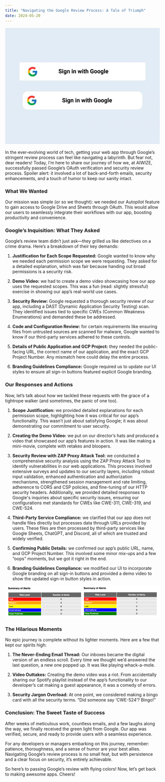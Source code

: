 ```yaml
---
title: "Navigating the Google Review Process: A Tale of Triumph"
date: 2024-05-20
---
```


![](/images/2024-05-20-google-review/sign-in-with-google.png)

In the ever-evolving world of tech, getting your web app through Google’s stringent review process can feel like navigating a labyrinth. But fear not, dear readers! Today, I’m here to share our journey of how we, at AIWIZE, successfully passed Google’s OAuth verification and security review process. Spoiler alert: it involved a lot of back-and-forth emails, security enhancements, and a touch of humor to keep our sanity intact.

### What We Wanted

Our mission was simple (or so we thought): we needed our Autopilot feature to gain access to Google Drive and Sheets through OAuth. This would allow our users to seamlessly integrate their workflows with our app, boosting productivity and convenience.

### Google’s Inquisition: What They Asked

Google’s review team didn’t just ask—they grilled us like detectives on a crime drama. Here’s a breakdown of their key demands:

1. **Justification for Each Scope Requested:** Google wanted to know why we needed each permission scope we were requesting. They asked for a detailed explanation, which was fair because handing out broad permissions is a security risk.

2. **Demo Video:** we had to create a demo video showcasing how our app uses the requested scopes. This was a fun (read: slightly stressful) exercise in showing our app’s real-world use cases.

3. **Security Review:** Google requested a thorough security review of our app, including a DAST (Dynamic Application Security Testing) scan. They identified issues tied to specific CWEs (Common Weakness Enumerations) and demanded these be addressed.

4. **Code and Configuration Review:** for certain requirements like ensuring files from untrusted sources are scanned for malware, Google wanted to know if our third-party services adhered to these controls.

5. **Details of Public Application and GCP Project:** they needed the public-facing URL, the correct name of our application, and the exact GCP Project Number. Any mismatch here could delay the entire process.

6. **Branding Guidelines Compliance:** Google required us to update our UI styles to ensure all sign-in buttons featured explicit Google branding.

### Our Responses and Actions

Now, let’s talk about how we tackled these requests with the grace of a tightrope walker (and sometimes, the panic of one too).

1. **Scope Justification:** we provided detailed explanations for each permission scope, highlighting how it was critical for our app’s functionality. This wasn’t just about satisfying Google; it was about demonstrating our commitment to user security.

2. **Creating the Demo Video:** we put on our director’s hats and produced a video that showcased our app’s features in action. It was like making a mini-movie, complete with retakes and bloopers.

3. **Security Review with ZAP Proxy Attack Tool:** we conducted a comprehensive security analysis using the ZAP Proxy Attack Tool to identify vulnerabilities in our web applications. This process involved extensive surveys and updates to our security layers, including robust input validation, enhanced authentication and authorization mechanisms, strengthened session management and rate limiting, adherence to CORS and CSP policies, and fine-tuning of our HTTP security headers. Additionally, we provided detailed responses to Google's inquiries about specific security issues, ensuring our configurations met standards for CWEs like CWE-311, CWE-319, and CWE-524.

4. **Third-Party Service Compliance:** we clarified that our app does not handle files directly but processes data through URLs provided by users. These files are then processed by third-party services like Google Sheets, ChatGPT, and Discord, all of which are trusted and widely verified.

5. **Confirming Public Details:** we confirmed our app’s public URL, name, and GCP Project Number. This involved some minor mix-ups and a few “oops” moments, but we got it right in the end.

6. **Branding Guidelines Compliance:** we modified our UI to incorporate Google branding on all sign-in buttons and provided a demo video to show the updated sign-in button styles in action.

![Before and After Security Changes](/images/2024-05-20-google-review/zap-results.png)

### The Hilarious Moments

No epic journey is complete without its lighter moments. Here are a few that kept our spirits high:

1. **The Never-Ending Email Thread:** Our inboxes became the digital version of an endless scroll. Every time we thought we’d answered the last question, a new one popped up. It was like playing whack-a-mole.

2. **Video Outtakes:** Creating the demo video was a riot. From accidentally sharing our Spotify playlist instead of the app’s functionality to our developer’s cat making a guest appearance, it was a comedy of errors.

3. **Security Jargon Overload:** At one point, we considered making a bingo card with all the security terms. “Did someone say ‘CWE-524’? Bingo!”

### Conclusion: The Sweet Taste of Success

After weeks of meticulous work, countless emails, and a few laughs along the way, we finally received the green light from Google. Our app was verified, secure, and ready to provide users with a seamless experience.

For any developers or managers embarking on this journey, remember: patience, thoroughness, and a sense of humor are your best allies. Navigating Google’s review process is no small feat, but with persistence and a clear focus on security, it’s entirely achievable.

So here’s to passing Google’s review with flying colors! Now, let’s get back to making awesome apps. Cheers!
